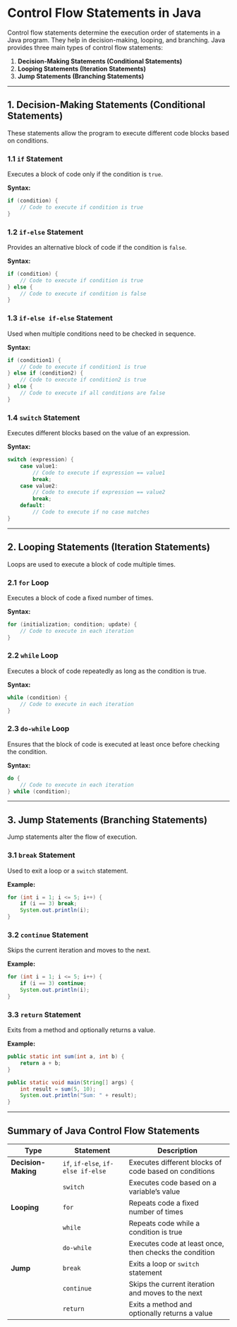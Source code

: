 # **Control Flow Statements in Java**
 
Control flow statements determine the execution order of statements in a Java program. They help in decision-making, looping, and branching. Java provides three main types of control flow statements:

1. **Decision-Making Statements (Conditional Statements)**
2. **Looping Statements (Iteration Statements)**
3. **Jump Statements (Branching Statements)**

---

## **1. Decision-Making Statements (Conditional Statements)**  
These statements allow the program to execute different code blocks based on conditions.

### **1.1 `if` Statement**  
Executes a block of code only if the condition is `true`.

**Syntax:**  
```java
if (condition) {
    // Code to execute if condition is true
}
```

### **1.2 `if-else` Statement**  
Provides an alternative block of code if the condition is `false`.

**Syntax:**  
```java
if (condition) {
    // Code to execute if condition is true
} else {
    // Code to execute if condition is false
}
```

### **1.3 `if-else if-else` Statement**  
Used when multiple conditions need to be checked in sequence.

**Syntax:**  
```java
if (condition1) {
    // Code to execute if condition1 is true
} else if (condition2) {
    // Code to execute if condition2 is true
} else {
    // Code to execute if all conditions are false
}
```

### **1.4 `switch` Statement**  
Executes different blocks based on the value of an expression.

**Syntax:**  
```java
switch (expression) {
    case value1:
        // Code to execute if expression == value1
        break;
    case value2:
        // Code to execute if expression == value2
        break;
    default:
        // Code to execute if no case matches
}
```

---

## **2. Looping Statements (Iteration Statements)**  
Loops are used to execute a block of code multiple times.

### **2.1 `for` Loop**  
Executes a block of code a fixed number of times.

**Syntax:**  
```java
for (initialization; condition; update) {
    // Code to execute in each iteration
}
```

### **2.2 `while` Loop**  
Executes a block of code repeatedly as long as the condition is true.

**Syntax:**  
```java
while (condition) {
    // Code to execute in each iteration
}
```

### **2.3 `do-while` Loop**  
Ensures that the block of code is executed at least once before checking the condition.

**Syntax:**  
```java
do {
    // Code to execute in each iteration
} while (condition);
```

---

## **3. Jump Statements (Branching Statements)**  
Jump statements alter the flow of execution.

### **3.1 `break` Statement**  
Used to exit a loop or a `switch` statement.

**Example:**  
```java
for (int i = 1; i <= 5; i++) {
    if (i == 3) break;
    System.out.println(i);
}
```

### **3.2 `continue` Statement**  
Skips the current iteration and moves to the next.

**Example:**  
```java
for (int i = 1; i <= 5; i++) {
    if (i == 3) continue;
    System.out.println(i);
}
```

### **3.3 `return` Statement**  
Exits from a method and optionally returns a value.

**Example:**  
```java
public static int sum(int a, int b) {
    return a + b;
}

public static void main(String[] args) {
    int result = sum(5, 10);
    System.out.println("Sum: " + result);
}
```

---

## **Summary of Java Control Flow Statements**

| Type            | Statement  | Description |
|----------------|------------|------------|
| **Decision-Making** | `if`, `if-else`, `if-else if-else` | Executes different blocks of code based on conditions |
|  | `switch` | Executes code based on a variable’s value |
| **Looping** | `for` | Repeats code a fixed number of times |
|  | `while` | Repeats code while a condition is true |
|  | `do-while` | Executes code at least once, then checks the condition |
| **Jump** | `break` | Exits a loop or `switch` statement |
|  | `continue` | Skips the current iteration and moves to the next |
|  | `return` | Exits a method and optionally returns a value |


